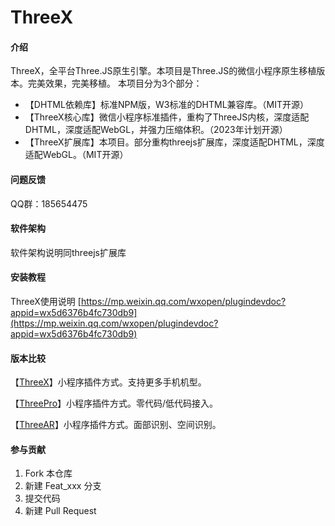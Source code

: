 # ThreeX

#### 介绍
ThreeX，全平台Three.JS原生引擎。本项目是Three.JS的微信小程序原生移植版本。完美效果，完美移植。
本项目分为3个部分：

- 【DHTML依赖库】标准NPM版，W3标准的DHTML兼容库。（MIT开源）
- 【ThreeX核心库】微信小程序标准插件，重构了ThreeJS内核，深度适配DHTML，深度适配WebGL，并强力压缩体积。（2023年计划开源）
- 【ThreeX扩展库】本项目。部分重构threejs扩展库，深度适配DHTML，深度适配WebGL。（MIT开源）


#### 问题反馈
QQ群：185654475

#### 软件架构
软件架构说明同threejs扩展库


#### 安装教程

ThreeX使用说明 [https://mp.weixin.qq.com/wxopen/plugindevdoc?appid=wx5d6376b4fc730db9](https://mp.weixin.qq.com/wxopen/plugindevdoc?appid=wx5d6376b4fc730db9)

#### 版本比较

【[ThreeX](https://mp.weixin.qq.com/wxopen/plugindevdoc?appid=wx5d6376b4fc730db9)】小程序插件方式。支持更多手机机型。

【[ThreePro](https://mp.weixin.qq.com/wxopen/plugindevdoc?appid=wx74ea3ef7e1e72753)】小程序插件方式。零代码/低代码接入。

【[ThreeAR](https://mp.weixin.qq.com/wxopen/pluginbasicprofile?action=intro&appid=wx87ff7ed2c6c3979d)】小程序插件方式。面部识别、空间识别。

#### 参与贡献

1.  Fork 本仓库
2.  新建 Feat_xxx 分支
3.  提交代码
4.  新建 Pull Request
